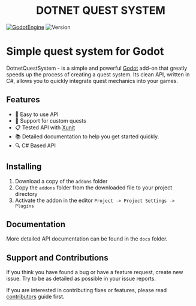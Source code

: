 <h1  align="center">DOTNET QUEST SYSTEM</h1>

[![GodotEngine](https://img.shields.io/badge/-Godot%204-250a78?style=flat&logo=godotengine&logoColor=white&labelColor=250a78)](https://godotengine.org/)
![Version](https://img.shields.io/badge/version-1.1.0-brightgreen.svg)

# Simple quest system for Godot
DotnetQuestSystem - is a simple and powerful [Godot](https://godotengine.org/) add-on that greatly speeds up the process of creating a quest system. Its clean API, written in C#, allows you to quickly integrate quest mechanics into your games.

## Features

* 🌈 Easy to use API
* 🧩 Support for custom quests
* 📋 Tested API with [Xunit](https://xunit.net/)
* 📚  Detailed documentation to help you get started quickly.
* 🔍  C# Based API

## Installing

1. Download a copy of the `addons` folder
2. Copy the `addons` folder from the downloaded file to your project directory
3. Activate the addon in the editor `Project -> Project Settings -> Plugins`

## Documentation

More detailed API documentation can be found in the `docs` folder.

## Support and Contributions

If you think you have found a bug or have a feature request, create new issue. Try to be as detailed as possible in your issue reports.

If you are interested in contributing fixes or features, please read [contributors](docs/contributing.md) guide first.

